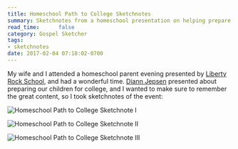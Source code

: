 ```yaml
---
title: Homeschool Path to College Sketchnotes
summary: Sketchnotes from a homeschool presentation on helping prepare children in high school for college
read_time:      false
category: Gospel Sketcher
tags:
- sketchnotes
date: 2017-02-04 07:18:02-0700
---
```



My wife and I attended a homeschool parent evening presented by [Liberty Rock School](http://www.libertyrockschool.org/), and had a wonderful time. [Diann Jepsen](https://familyeducationcoach.com) presented about preparing our children for college, and I wanted to make sure to remember the great content, so I took sketchnotes of the event:

![Homeschool Path to College Sketchnote I](http://bsn.io/images/sketchnotes/homeschool-college-2017/homeschool-path-to-college-sketchnote-i.jpg)

![Homeschool Path to College Sketchnote II](http://bsn.io/images/sketchnotes/homeschool-college-2017/homeschool-path-to-college-sketchnote-ii.jpg)

![Homeschool Path to College Sketchnote III](http://bsn.io/images/sketchnotes/homeschool-college-2017/homeschool-path-to-college-sketchnote-iii.jpg)
